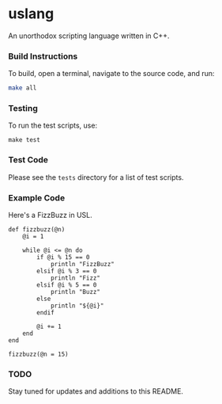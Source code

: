 # uslang

An unorthodox scripting language written in C++.

### Build Instructions

To build, open a terminal, navigate to the source code, and run:

```bash
make all
```

### Testing

To run the test scripts, use:
```shell
make test
```

### Test Code

Please see the `tests` directory for a list of test scripts.

### Example Code

Here's a FizzBuzz in USL.

```uslang
def fizzbuzz(@n)
    @i = 1

    while @i <= @n do    
        if @i % 15 == 0
            println "FizzBuzz"
        elsif @i % 3 == 0
            println "Fizz"
        elsif @i % 5 == 0
            println "Buzz"
        else
            println "${@i}"
        endif

        @i += 1
    end
end

fizzbuzz(@n = 15)
```

### TODO

Stay tuned for updates and additions to this README.